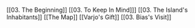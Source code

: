[[03. The Beginning]]
[[03. To Keep In Mind]]]
[[03. The Island's Inhabitants]]
[[The Map]]
[[Varjo's Gift]]
[[03. Bias's Visit]]
